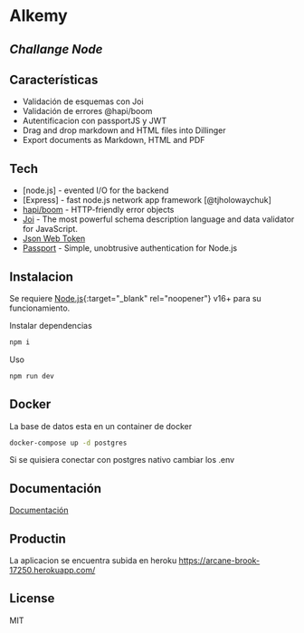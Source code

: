 # Alkemy
## _Challange Node_

## Características

- Validación de esquemas con Joi
- Validación de errores @hapi/boom
- Autentificacion con passportJS y JWT
- Drag and drop markdown and HTML files into Dillinger
- Export documents as Markdown, HTML and PDF


## Tech


- [node.js] - evented I/O for the backend
- [Express] - fast node.js network app framework [@tjholowaychuk]
- [hapi/boom](https://github.com/hapijs/boom#readme) - HTTP-friendly error objects
- [Joi](https://github.com/sideway/joi#readme) - The most powerful schema description language and data validator for JavaScript.
- [Json Web Token](https://github.com/auth0/node-jsonwebtoken#readme)
- [Passport](https://www.passportjs.org/) - Simple, unobtrusive authentication for Node.js 


## Instalacion

Se requiere [Node.js](https://nodejs.org/){:target="_blank" rel="noopener"} v16+ para su funcionamiento.

Instalar dependencias

```sh
npm i
```

Uso

```sh
npm run dev
```



## Docker

La base de datos esta en un container de docker

```sh
docker-compose up -d postgres
```
Si se quisiera conectar con postgres nativo cambiar los .env


## Documentación
[Documentación](https://impartial-galley-502.notion.site/Docs-459c915c831443a981ab9a89411687c5)

## Productin
La aplicacion se encuentra subida en heroku 
https://arcane-brook-17250.herokuapp.com/


## License

MIT


